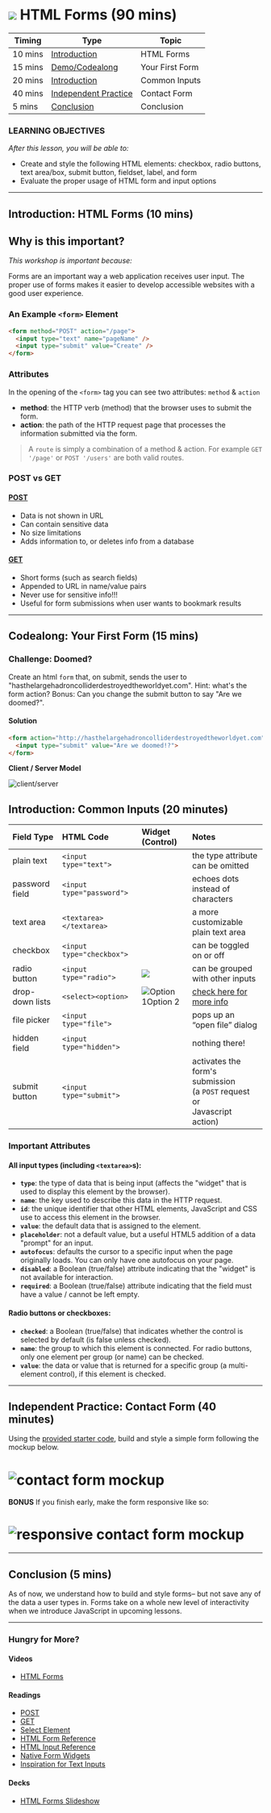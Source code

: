 # ![](https://ga-dash.s3.amazonaws.com/production/assets/logo-9f88ae6c9c3871690e33280fcf557f33.png) HTML Forms (90 mins)

| Timing | Type | Topic |
| --- | --- | --- |
| 10 mins | [Introduction](#introduction) | HTML Forms |
| 15 mins | [Demo/Codealong](#demo) | Your First Form |
| 20 mins | [Introduction](#intro-common-inputs) | Common Inputs |
| 40 mins | [Independent Practice](#ind-practice) | Contact Form |
| 5 mins | [Conclusion](#conclusion) | Conclusion|

### LEARNING OBJECTIVES
*After this lesson, you will be able to:*
- Create and style the following HTML elements: checkbox, radio buttons, text area/box, submit button, fieldset, label, and form
- Evaluate the proper usage of HTML form and input options

***

<a name="introduction"></a>
## Introduction: HTML Forms (10 mins)

## Why is this important?
*This workshop is important because:*

Forms are an important way a web application receives user input. The proper use of forms makes it easier to develop accessible websites with a good user experience.

### An Example `<form>` Element

```html
<form method="POST" action="/page">
  <input type="text" name="pageName" />
  <input type="submit" value="Create" />
</form>
```

### Attributes

In the opening of the `<form>` tag you can see two attributes: `method` & `action`

- **method**: the HTTP verb (method) that the browser uses to submit the form.
- **action**: the path of the HTTP request page that processes the information submitted via the form.

>A `route` is simply a combination of a method & action. For example `GET '/page'` or `POST '/users'` are both valid routes.

### POST vs GET
#### [POST](http://www.w3.org/Protocols/rfc2616/rfc2616-sec9.html#sec9.5)
- Data is not shown in URL
- Can contain sensitive data
- No size limitations
- Adds information to, or deletes info from a database


 #### [GET](http://www.w3.org/Protocols/rfc2616/rfc2616-sec9.html#sec9.3)
- Short forms (such as search fields)
- Appended to URL in name/value pairs
- Never use for sensitive info!!!
- Useful for form submissions when user wants to bookmark results
***

<a name="demo"></a>
## Codealong: Your First Form (15 mins)
<!--Is this something that the instructor is leading the student through?  -->
### Challenge: Doomed?

Create an html `form` that, on submit, sends the user to "hasthelargehadroncolliderdestroyedtheworldyet.com". Hint: what's the form action? Bonus: Can you change the submit button to say "Are we doomed?".

#### Solution

```html
<form action="http://hasthelargehadroncolliderdestroyedtheworldyet.com" method="GET">
  <input type="submit" value="Are we doomed!?">
</form>
```

**Client / Server Model**

![client/server](assets/clientserver.png)

<a name="intro-common-inputs"></a>
## Introduction: Common Inputs (20 minutes)

| Field Type | HTML Code | Widget (Control) | Notes |
|:-- |:-- |:-- |:-- |
| plain text | `<input type="text">` | ![<input type="text">][text] | the type attribute can be omitted |
| password field | `<input type="password">` | ![<input type="password">][text] | echoes dots instead of characters |
| text area | `<textarea></textarea>` | ![<textarea></textarea>][area] | a more customizable plain text area |
| checkbox | `<input type="checkbox">` | ![<input type="checkbox">][check] | can be toggled on or off |
| radio button | `<input type="radio">` | ![<input type="radio" name="group"> <input type="radio" name="group">][radio] | can be grouped with other inputs |
| drop-down lists | `<select><option>` | ![<select><option>Option 1</option><option>Option 2</option></select>][select] | [check here for more info](https://developer.mozilla.org/en-US/docs/Web/HTML/Element/select) |
| file picker | `<input type="file">` | ![<input type="file">][file] | pops up an “open file” dialog |
| hidden field | `<input type="hidden">` |  | nothing there!
| submit button | `<input type="submit">` | ![<input type="submit">][submit] | activates the form's submission <br/>(a `POST` request or <br/>Javascript action) |

<!-- Images -->
[text]:   assets/text.png
[area]:   assets/textarea.png
[check]:  assets/checkbox.png
[radio]:  assets/radio.png
[select]: assets/option.png
[file]:   assets/file.png
[submit]: assets/submit.png

### Important Attributes

#### All input types (including `<textarea>`s):

- **`type`**: the type of data that is being input (affects the "widget" that is used to display this
  element by the browser).
- **`name`**: the key used to describe this data in the HTTP request.
- **`id`**: the unique identifier that other HTML elements, JavaScript and CSS use to access this
  element in the browser.
- **`value`**: the default data that is assigned to the element.
- **`placeholder`**: not a default value, but a useful HTML5 addition of a data "prompt" for an input.
- **`autofocus`**: defaults the cursor to a specific input when the page originally loads. You can only have one autofocus on your page.
- **`disabled`**: a Boolean (true/false) attribute indicating that the "widget" is not available for interaction.
- **`required`**: a Boolean (true/false) attribute indicating that the field must have a value / cannot be left empty.

#### Radio buttons or checkboxes:
- **`checked`**: a Boolean (true/false) that indicates whether the control is selected by default (is false unless checked).
- **`name`**: the group to which this element is connected. For radio buttons, only one element per group (or name) can be checked.
- **`value`**: the data or value that is returned for a specific group (a multi-element control), if this element is checked.

***

<a name="ind-practice"></a>
## Independent Practice: Contact Form (40 minutes)
Using the [provided starter code](contact_form/starter-code), build and style a simple form following the mockup below.

# ![contact form mockup](assets/contact_form.png)

**BONUS**
If you finish early, make the form responsive like so:
# ![responsive contact form mockup](assets/contact_form_responsive.png)

***

<a name="conclusion"></a>
## Conclusion (5 mins)
As of now, we understand how to build and style forms– but not save any of the data a user types in. Forms take on a whole new level of interactivity when we introduce JavaScript in upcoming lessons.

***

### Hungry for More?
#### Videos
- [HTML Forms](https://www.youtube.com/watch?v=-5tH2qnTnH0&index=16&list=PLdnONIhPScST0Vy4LrIZiYKpFNoxgyH7J)

#### Readings
- [POST](http://www.w3.org/Protocols/rfc2616/rfc2616-sec9.html#sec9.5)
- [GET](http://www.w3.org/Protocols/rfc2616/rfc2616-sec9.html#sec9.3)
- [Select Element](https://developer.mozilla.org/en-US/docs/Web/HTML/Element/select)
- [HTML Form Reference](https://developer.mozilla.org/en-US/docs/Web/Guide/HTML/Forms)
- [HTML Input Reference](https://developer.mozilla.org/en-US/docs/Web/HTML/Element/input)
- [Native Form Widgets](https://developer.mozilla.org/en-US/docs/Web/Guide/HTML/Forms/The_native_form_widgets)
- [Inspiration for Text Inputs](http://tympanus.net/codrops/2015/01/08/inspiration-text-input-effects/)

#### Decks
- [HTML Forms Slideshow](assets/forms.pdf)
